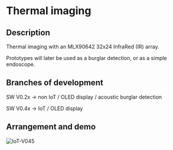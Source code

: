# Thermal imaging

## Description

Thermal imaging with an MLX90642 32x24 InfraRed (IR) array. 

Prototypes will later be used as a burglar detection, or as a simple endoscope.

## Branches of development 

SW V0.2x -> non IoT / OLED display / acoustic burglar detection

SW V0.4x -> IoT / OLED display

## Arrangement and demo

![IoT-V045](https://github.com/user-attachments/assets/75331b05-0ec9-495e-a4a5-c235f87c9ed8)
